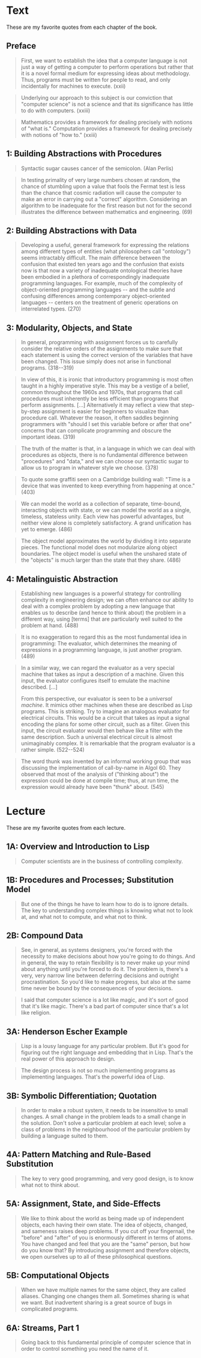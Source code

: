 # Text

These are my favorite quotes from each chapter of the book.

## Preface

> First, we want to establish the idea that a computer language is not just a way of getting a computer to perform operations but rather that it is a novel formal medium for expressing ideas about methodology. Thus, programs must be written for people to read, and only incidentally for machines to execute. (xxii)

> Underlying our approach to this subject is our conviction that "computer science" is not a science and that its significance has little to do with computers. (xxiii)

> Mathematics provides a framework for dealing precisely with notions of "what is." Computation provides a framework for dealing precisely with notions of "how to." (xxiii)

## 1: Building Abstractions with Procedures

> Syntactic sugar causes cancer of the semicolon. (Alan Perlis)

> In testing primality of very large numbers chosen at random, the chance of stumbling upon a value that fools the Fermat test is less than the chance that cosmic radiation will cause the computer to make an error in carrying out a "correct" algorithm. Considering an algorithm to be inadequate for the first reason but not for the second illustrates the difference between mathematics and engineering. (69)

## 2: Building Abstractions with Data

> Developing a useful, general framework for expressing the relations among different types of entities (what philosophers call "ontology") seems intractably difficult. The main difference between the confusion that existed ten years ago and the confusion that exists now is that now a variety of inadequate ontological theories have been embodied in a plethora of correspondingly inadequate programming languages. For example, much of the complexity of object-oriented programming languages -- and the subtle and confusing differences among contemporary object-oriented languages -- centers on the treatment of generic operations on interrelated types. (270)

## 3: Modularity, Objects, and State

> In general, programming with assignment forces us to carefully consider the relative orders of the assignments to make sure that each statement is using the correct version of the variables that have been changed. This issue simply does not arise in functional programs. (318--319)

> In view of this, it is ironic that introductory programming is most often taught in a highly imperative style. This may be a vestige of a belief, common throughout the 1960s and 1970s, that programs that call procedures must inherently be less efficient than programs that perform assignments. [...] Alternatively it may reflect a view that step-by-step assignment is easier for beginners to visualize than procedure call. Whatever the reason, it often saddles beginning programmers with "should I set this variable before or after that one" concerns that can complicate programming and obscure the important ideas. (319)

> The truth of the matter is that, in a language in which we can deal with procedures as objects, there is no fundamental difference between "procedures" and "data," and we can choose our syntactic sugar to allow us to program in whatever style we choose. (378)

> To quote some graffiti seen on a Cambridge building wall: "Time is a device that was invented to keep everything from happening at once." (403)

> We can model the world as a collection of separate, time-bound, interacting objects with state, or we can model the world as a single, timeless, stateless unity. Each view has powerful advantages, but neither view alone is completely satisfactory. A grand unification has yet to emerge. (486)

> The object model approximates the world by dividing it into separate pieces. The functional model does not modularize along object boundaries. The object model is useful when the unshared state of the "objects" is much larger than the state that they share. (486)

## 4: Metalinguistic Abstraction

> Establishing new languages is a powerful strategy for controlling complexity in engineering design; we can often enhance our ability to deal with a complex problem by adopting a new language that enables us to describe (and hence to think about) the problem in a different way, using [terms] that are particularly well suited to the problem at hand. (488)

> It is no exaggeration to regard this as the most fundamental idea in programming: The evaluator, which determines the meaning of expressions in a programming language, is just another program. (489)

> In a similar way, we can regard the evaluator as a very special machine that takes as input a description of a machine. Given this input, the evaluator configures itself to emulate the machine described. [...]
>
> From this perspective, our evaluator is seen to be a _universal machine_. It mimics other machines when these are described as Lisp programs. This is striking. Try to imagine an analogous evaluator for electrical circuits. This would be a circuit that takes as input a signal encoding the plans for some other circuit, such as a filter. Given this input, the circuit evaluator would then behave like a filter with the same description. Such a universal electrical circuit is almost unimaginably complex. It is remarkable that the program evaluator is a rather simple. (522--524)

> The word thunk was invented by an informal working group that was discussing the implementation of call-by-name in Algol 60. They observed that most of the analysis of ("thinking about") the expression could be done at compile time; thus, at run time, the expression would already have been "thunk" about. (545)

# Lecture

These are my favorite quotes from each lecture.

## 1A: Overview and Introduction to Lisp

> Computer scientists are in the business of controlling complexity.

## 1B: Procedures and Processes; Substitution Model

> But one of the things he have to learn how to do is to ignore details. The key to understanding complex things is knowing what not to look at, and what not to compute, and what not to think.

## 2B: Compound Data

> See, in general, as systems designers, you're forced with the necessity to make decisions about how you're going to do things. And in general, the way to retain flexibility is to never make up your mind about anything until you're forced to do it. The problem is, there's a very, very narrow line between deferring decisions and outright procrastination. So you'd like to make progress, but also at the same time never be bound by the consequences of your decisions.

> I said that computer science is a lot like magic, and it's sort of good that it's like magic. There's a bad part of computer since that's a lot like religion.

## 3A: Henderson Escher Example

> Lisp is a lousy language for any particular problem. But it's good for figuring out the right language and embedding that in Lisp. That's the real power of this approach to design.

> The design process is not so much implementing programs as implementing languages. That's the powerful idea of Lisp.

## 3B: Symbolic Differentiation; Quotation

> In order to make a robust system, it needs to be insensitive to small changes. A small change in the problem leads to a small change in the solution. Don't solve a particular problem at each level; solve a class of problems in the neighbourhood of the particular problem by building a language suited to them.

## 4A: Pattern Matching and Rule-Based Substitution

> The key to very good programming, and very good design, is to know what not to think about. 

## 5A: Assignment, State, and Side-Effects

> We like to think about the world as being made up of independent objects, each having their own state. The idea of objects, changed, and sameness raises deep problems. If you cut off your fingernail, the "before" and "after" of you is enormously different in terms of atoms. You have changed and feel that you are the "same" person, but how do you know that? By introducing assignment and therefore objects, we open ourselves up to all of these philosophical questions.

## 5B: Computational Objects

> When we have multiple names for the same object, they are called aliases. Changing one changes them all. Sometimes sharing is what we want. But inadvertent sharing is a great source of bugs in complicated programs.

## 6A: Streams, Part 1

> Going back to this fundamental principle of computer science that in order to control something you need the name of it.
